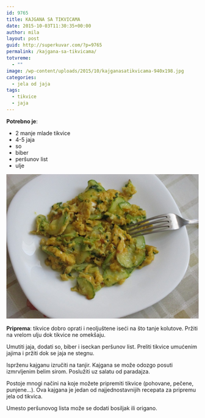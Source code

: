 ```yaml
---
id: 9765
title: KAJGANA SA TIKVICAMA
date: 2015-10-03T11:30:35+00:00
author: mila
layout: post
guid: http://superkuvar.com/?p=9765
permalink: /kajgana-sa-tikvicama/
totvreme:
  - ""
image: /wp-content/uploads/2015/10/kajganasatikvicama-940x198.jpg
categories:
  - jela od jaja
tags:
  - tikvice
  - jaja
---
```

**Potrebno je**:  
* 2 manje mlade tikvice  
* 4-5 jaja  
* so  
* biber  
* peršunov list  
* ulje

![kajgana sa tikvicama](/wp-content/uploads/2015/10/kajganasatikvicama-1024x768.jpg)

**Priprema**: tikvice dobro oprati i neoljuštene iseći na što tanje kolutove. Pržiti na vrelom ulju dok tikvice ne omekšaju.

Umutiti jaja, dodati so, biber i iseckan peršunov list. Preliti tikvice umućenim jajima i pržiti dok se jaja ne stegnu.

Isprženu kajganu izručiti na tanjir. Kajgana se može odozgo posuti izmrvljenim belim sirom. Poslužiti uz salatu od paradajza.

Postoje mnogi načini na koje možete pripremiti tikvice (pohovane, pečene, punjene&#8230;). Ova kajgana je jedan od najjednostavnijih recepata za pripremu jela od tikvica.

Umesto peršunovog lista može se dodati bosiljak ili origano.

&nbsp;